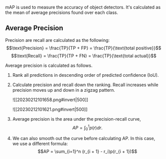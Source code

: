mAP is used to measure the accuracy of object detectors. It's calculated as the mean of average precisions found over each class.

## Average Precision
Precision are recall are calculated as the following: $$\text{Precision} = \frac{TP}{TP + FP} = \frac{TP}{\text{total positive}}$$ $$\text{Recall} = \frac{TP}{TP + FN} = \frac{TP}{\text{total actual}}$$

Average precision is calculated as follows.
1. Rank all predictions in descending order of predicted confidence (IoU).
2. Calculate precision and recall down the ranking. Recall increases while precision moves up and down in a zigzag pattern.

	![[20230212101658.png#invert|500]]

	![[20230212101621.png#invert|500]]

3. Average precision is the area under the precision-recall curve, $$AP = \int_0^1 p(r)dr.$$
4. We can also smooth out the curve before calculating AP. In this case, we use a different formula: $$AP = \sum_{i=1}^n (r_{i + 1} - r_i)p(r_{i + 1})$$